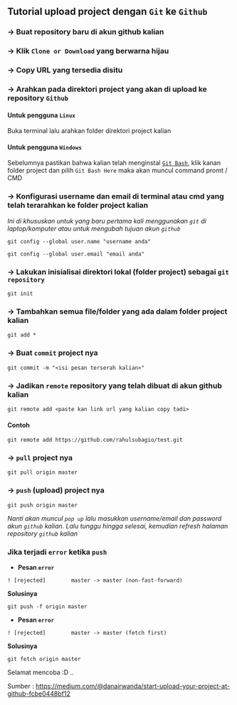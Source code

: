 ## Tutorial upload project dengan `Git` ke `Github`

### -> Buat repository baru di akun github kalian

### -> Klik `Clone or Download` yang berwarna hijau

### -> Copy URL yang tersedia disitu

### -> Arahkan pada direktori project yang akan di upload ke repository `Github`

#### Untuk pengguna `Linux`
Buka terminal lalu arahkan folder direktori project kalian

#### Untuk pengguna `Windows`
Sebelumnya pastikan bahwa kalian telah menginstal [`Git Bash`](https://git-scm.com/downloads), klik kanan folder project dan pilih `Git Bash Here` maka akan muncul command promt / CMD


### -> Konfigurasi username dan email di terminal atau cmd yang telah terarahkan ke folder project kalian

*Ini di khususkan untuk yang baru pertama kali menggunakan `git` di laptop/komputer atau untuk mengubah tujuan akun `github`*

```
git config --global user.name "username anda"
```

```
git config --global user.email "email anda"
```


### -> Lakukan inisialisai direktori lokal (folder project) sebagai `git repository`

```
git init
```


### -> Tambahkan semua file/folder yang ada dalam folder project kalian

```
git add *
```


### -> Buat `commit` project nya

```
git commit -m "<isi pesan terserah kalian>"
```


### -> Jadikan `remote` repository yang telah dibuat di akun github kalian

```
git remote add <paste kan link url yang kalian copy tadi>
```


#### Contoh

```
git remote add https://github.com/rahulsubagio/test.git
```


### -> `pull` project nya

```
git pull origin master
```


### -> `push` (upload) project nya

```
git push origin master
```

*Nanti akan muncul `pop up` lalu masukkan username/email dan password akun `github` kalian. Lalu tunggu hingga selesai, kemudian refresh halaman repository `github` kalian*


### Jika terjadi `error` ketika `push`

* **Pesan `error`**

```
! [rejected]        master -> master (non-fast-forward)
```

**Solusinya**

```
git push -f origin master
```

* **Pesan `error`**

```
! [rejected]        master -> master (fetch first)
```

**Solusinya**

```
git fetch origin master
```



Selamat mencoba :D ..

Sumber : https://medium.com/@danairwanda/start-upload-your-project-at-github-fcbe0448bf12
